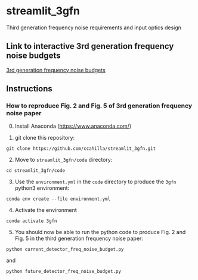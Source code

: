 # streamlit_3gfn

Third generation frequency noise requirements and input optics design

## Link to interactive 3rd generation frequency noise budgets

[3rd generation frequency noise budgets](https://share.streamlit.io/ccahilla/streamlit_3gfn/main/streamlit_future_detector_freq_noise_budget.py)

## Instructions 

### How to reproduce Fig. 2 and Fig. 5 of 3rd generation frequency noise paper

0. Install Anaconda (https://www.anaconda.com/)

1. git clone this repository:

```
git clone https://github.com/ccahilla/streamlit_3gfn.git
```

2. Move to `streamlit_3gfn/code` directory:

```
cd streamlit_3gfn/code
```

3. Use the `environment.yml` in the `code` directory to produce the `3gfn` python3 environment:

```
conda env create --file environment.yml
```

4. Activate the environment

```
conda activate 3gfn
```

5. You should now be able to run the python code to produce Fig. 2 and Fig. 5 in the third generation frequency noise paper:

```
python current_detector_freq_noise_budget.py
```

and 

```
python future_detector_freq_noise_budget.py
```
